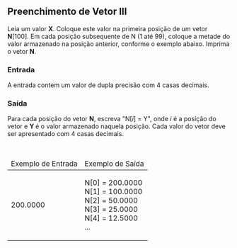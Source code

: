 ## Preenchimento de Vetor III

<p>Leia um valor <strong>X</strong>. Coloque este valor na primeira posição de um vetor <strong>N</strong>[100]. Em cada posição subsequente de N (1 até 99), coloque a metade do valor armazenado na posição anterior, conforme o exemplo abaixo. Imprima o vetor <strong>N</strong>.</p>

### Entrada

<p>A entrada contem um valor de dupla precisão com 4 casas decimais.</p>

### Saída

<div>
<p>Para cada posição do vetor <strong>N</strong>, escreva "N[<em>i</em>] = Y", onde <em>i</em> é a posição do vetor e <strong>Y </strong>é o valor armazenado naquela posição. Cada valor do vetor deve ser apresentado com 4 casas decimais.</p>
</div>

<div>&nbsp;</div>

<table>
	<thead>
		<tr>
			<td>Exemplo de Entrada</td>
			<td>Exemplo de Saída</td>
		</tr>
	</thead>
	<tbody>
		<tr>
			<td>
			<p>200.0000</p>
			</td>
			<td>
			<p>N[0] = 200.0000<br>
			N[1] = 100.0000<br>
			N[2] = 50.0000<br>
			N[3] = 25.0000<br>
			N[4] = 12.5000<br>
			...</p>
			</td>
		</tr>
	</tbody>
</table>
</div>
